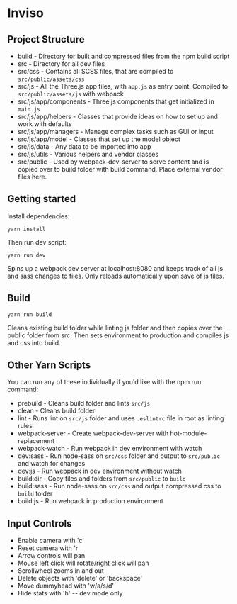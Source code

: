 # Inviso

## Project Structure
* build - Directory for built and compressed files from the npm build script
* src - Directory for all dev files
* src/css - Contains all SCSS files, that are compiled to `src/public/assets/css`
* src/js - All the Three.js app files, with `app.js` as entry point. Compiled to `src/public/assets/js` with webpack
* src/js/app/components - Three.js components that get initialized in `main.js`
* src/js/app/helpers - Classes that provide ideas on how to set up and work with defaults
* src/js/app/managers - Manage complex tasks such as GUI or input
* src/js/app/model - Classes that set up the model object
* src/js/data - Any data to be imported into app
* src/js/utils - Various helpers and vendor classes
* src/public - Used by webpack-dev-server to serve content and is copied over to build folder with build command. Place external vendor files here.

## Getting started
Install dependencies:

```
yarn install
```

Then run dev script:

```
yarn run dev
```

Spins up a webpack dev server at localhost:8080 and keeps track of all js and sass changes to files. Only reloads automatically upon save of js files.

## Build
```
yarn run build
```

Cleans existing build folder while linting js folder and then copies over the public folder from src. Then sets environment to production and compiles js and css into build.

## Other Yarn Scripts
You can run any of these individually if you'd like with the npm run command:
* prebuild - Cleans build folder and lints `src/js`
* clean - Cleans build folder
* lint - Runs lint on `src/js` folder and uses `.eslintrc` file in root as linting rules
* webpack-server - Create webpack-dev-server with hot-module-replacement
* webpack-watch - Run webpack in dev environment with watch
* dev:sass - Run node-sass on `src/css` folder and output to `src/public` and watch for changes
* dev:js - Run webpack in dev environment without watch
* build:dir - Copy files and folders from `src/public` to `build`
* build:sass - Run node-sass on `src/css` and output compressed css to `build` folder
* build:js - Run webpack in production environment

## Input Controls
* Enable camera with 'c'
* Reset camera with 'r'
* Arrow controls will pan
* Mouse left click will rotate/right click will pan
* Scrollwheel zooms in and out
* Delete objects with 'delete' or 'backspace'
* Move dummyhead with 'w/a/s/d'
* Hide stats with 'h' -- dev mode only

